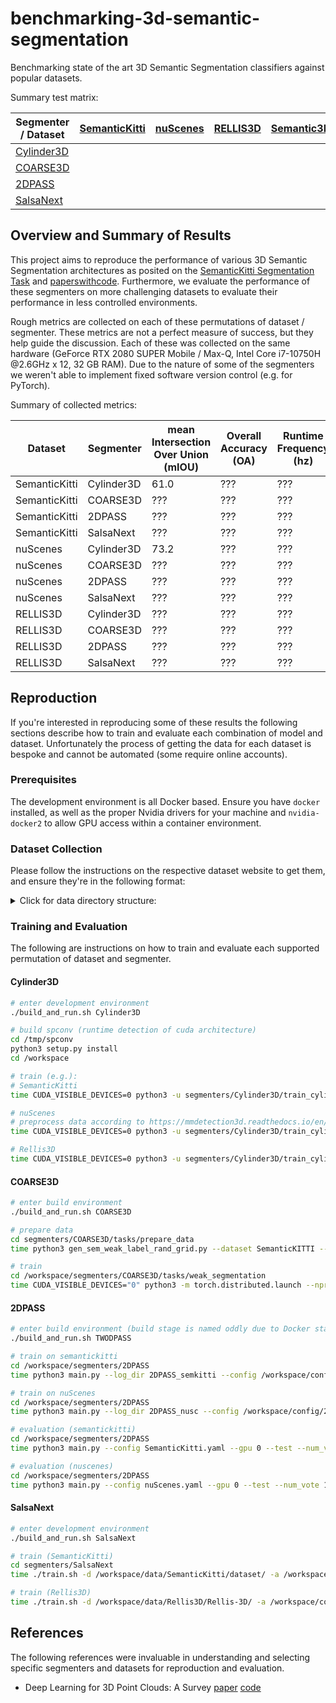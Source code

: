 # benchmarking-3d-semantic-segmentation

Benchmarking state of the art 3D Semantic Segmentation classifiers against popular datasets.

Summary test matrix:

| Segmenter / Dataset | [SemanticKitti](http://www.semantic-kitti.org/dataset.html) | [nuScenes](https://www.nuscenes.org/nuscenes) | [RELLIS3D](https://unmannedlab.github.io/research/RELLIS-3D) | [Semantic3D](http://www.semantic3d.net/) | [OFFSED](https://www.dfki.uni-kl.de/~neigel/offsed.html)
| --- | --- | --- | --- | --- | ---
| [Cylinder3D](https://arxiv.org/pdf/2011.10033.pdf) | | | | |
| [COARSE3D](https://arxiv.org/pdf/2210.01784.pdf) | | | | |
| [2DPASS](https://arxiv.org/pdf/2207.04397.pdf) | | | | |
| [SalsaNext](https://arxiv.org/pdf/2003.03653.pdf) | | | | | 

## Overview and Summary of Results

This project aims to reproduce the performance of various 3D Semantic Segmentation architectures as posited on the [SemanticKitti Segmentation Task](http://semantic-kitti.org/tasks.html) and [paperswithcode](https://paperswithcode.com/). Furthermore, we evaluate the performance of these segmenters on more challenging datasets to evaluate their performance in less controlled environments.

Rough metrics are collected on each of these permutations of dataset / segmenter. These metrics are not a perfect measure of success, but they help guide the discussion. Each of these was collected on the same hardware (GeForce RTX 2080 SUPER Mobile / Max-Q, Intel Core i7-10750H @2.6GHz x 12, 32 GB RAM). Due to the nature of some of the segmenters we weren't able to implement fixed software version control (e.g. for PyTorch).

Summary of collected metrics:

Dataset | Segmenter | mean Intersection Over Union (mIOU) | Overall Accuracy (OA) | Runtime Frequency (hz) | Runtime GPU Usage (GB) | Time to Train (h)
--- | --- | --- | --- | --- | --- | ---
SemanticKitti | Cylinder3D | 61.0 | ??? | ??? | ??? | 87.5
SemanticKitti | COARSE3D | ??? | ??? | ??? | ??? | ???
SemanticKitti | 2DPASS | ??? | ??? | ??? | ??? | ???
SemanticKitti | SalsaNext | ??? | ??? | ??? | ??? | ???
nuScenes | Cylinder3D | 73.2 | ??? | ??? | ??? | 125.3
nuScenes | COARSE3D | ??? | ??? | ??? | ??? | ???
nuScenes | 2DPASS | ??? | ??? | ??? | ??? | ???
nuScenes | SalsaNext | ??? | ??? | ??? | ??? | ???
RELLIS3D | Cylinder3D | ??? | ??? | ??? | ??? | ???
RELLIS3D | COARSE3D | ??? | ??? | ??? | ??? | ???
RELLIS3D | 2DPASS | ??? | ??? | ??? | ??? | ???
RELLIS3D | SalsaNext | ??? | ??? | ??? | ??? | ???

## Reproduction

If you're interested in reproducing some of these results the following sections describe how to train and evaluate each combination of model and dataset. Unfortunately the process of getting the data for each dataset is bespoke and cannot be automated (some require online accounts).

### Prerequisites

The development environment is all Docker based. Ensure you have `docker` installed, as well as the proper Nvidia drivers for your machine and `nvidia-docker2` to allow GPU access within a container environment.

### Dataset Collection

Please follow the instructions on the respective dataset website to get them, and ensure they're in the following format:

<details><summary>Click for data directory structure:</summary><br>

```
.
├── data
│   ├── nuScenes
│   │   ├── lidarseg
│   │   ├── maps
│   │   ├── samples
│   │   ├── sweeps
│   │   ├── v1.0-mini
│   │   ├── v1.0-test
│   │   └── v1.0-trainval
│   └── SemanticKitti
│       └── dataset
│           └── sequences
```

</details>

### Training and Evaluation

The following are instructions on how to train and evaluate each supported permutation of dataset and segmenter.

#### Cylinder3D

```bash
# enter development environment
./build_and_run.sh Cylinder3D

# build spconv (runtime detection of cuda architecture)
cd /tmp/spconv
python3 setup.py install
cd /workspace

# train (e.g.):
# SemanticKitti
time CUDA_VISIBLE_DEVICES=0 python3 -u segmenters/Cylinder3D/train_cylinder_asym.py -y config/Cylinder3D/SemanticKitti.yaml

# nuScenes
# preprocess data according to https://mmdetection3d.readthedocs.io/en/stable/datasets/nuscenes_det.html
time CUDA_VISIBLE_DEVICES=0 python3 -u segmenters/Cylinder3D/train_cylinder_asym_nuscenes.py -y config/Cylinder3D/nuScenes.yaml

# Rellis3D
time CUDA_VISIBLE_DEVICES=0 python3 -u segmenters/Cylinder3D/train_cylinder_asym.py -y config/Cylinder3D/Rellis3D.yaml

```

#### COARSE3D

```bash
# enter build environment
./build_and_run.sh COARSE3D

# prepare data
cd segmenters/COARSE3D/tasks/prepare_data
time python3 gen_sem_weak_label_rand_grid.py --dataset SemanticKITTI --dataset_root=/workspace/data/SemanticKitti/dataset/sequences/ --dataset_save=/workspace/results/COARSE3D/SemanticKitti/sequences/ --data_config_path=/workspace/segmenters/COARSE3D/pc_processor/dataset/semantic_kitti/semantic-kitti.yaml

# train
cd /workspace/segmenters/COARSE3D/tasks/weak_segmentation
time CUDA_VISIBLE_DEVICES="0" python3 -m torch.distributed.launch --nproc_per_node=1 --master_port=26889 --use_env main.py /workspace/config/COARSE3D/SemanticKitti.yaml
```

#### 2DPASS

```bash
# enter build environment (build stage is named oddly due to Docker stage constraints)
./build_and_run.sh TWODPASS

# train on semantickitti
cd /workspace/segmenters/2DPASS
time python3 main.py --log_dir 2DPASS_semkitti --config /workspace/config/2DPASS/SemanticKitti.yaml --gpu 0

# train on nuScenes
cd /workspace/segmenters/2DPASS
time python3 main.py --log_dir 2DPASS_nusc --config /workspace/config/2DPASS/nuScenes.yaml --gpu 0

# evaluation (semantickitti)
cd /workspace/segmenters/2DPASS
time python3 main.py --config SemanticKitti.yaml --gpu 0 --test --num_vote 12 --checkpoint /workspace/results/2DPASS/SemanticKitti/model_save.pt

# evaluation (nuscenes)
cd /workspace/segmenters/2DPASS
time python3 main.py --config nuScenes.yaml --gpu 0 --test --num_vote 12 --checkpoint /workspace/results/2DPASS/nuScenes/model_save.pt
```

#### SalsaNext

```bash
# enter development environment
./build_and_run.sh SalsaNext

# train (SemanticKitti)
cd segmenters/SalsaNext
time ./train.sh -d /workspace/data/SemanticKitti/dataset/ -a /workspace/config/SalsaNext/SemanticKitti.yaml -n SalsaNextSemanticKitti -l /workspace/results/SalsaNext/SemanticKitti/logs -c 0

# train (Rellis3D)
time ./train.sh -d /workspace/data/Rellis3D/Rellis-3D/ -a /workspace/config/SalsaNext/Rellis3D.yaml -n SalsaNextRellis3D -l /workspace/results/SalsaNext/Rellis3D/logs -c 0

```


## References

The following references were invaluable in understanding and selecting specific segmenters and datasets for reproduction and evaluation.

 - Deep Learning for 3D Point Clouds: A Survey [paper](https://arxiv.org/pdf/1912.12033.pdf) [code](https://github.com/The-Learning-And-Vision-Atelier-LAVA/SoTA-Point-Cloud)
